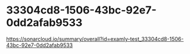 # 33304cd8-1506-43bc-92e7-0dd2afab9533
https://sonarcloud.io/summary/overall?id=examly-test_33304cd8-1506-43bc-92e7-0dd2afab9533
